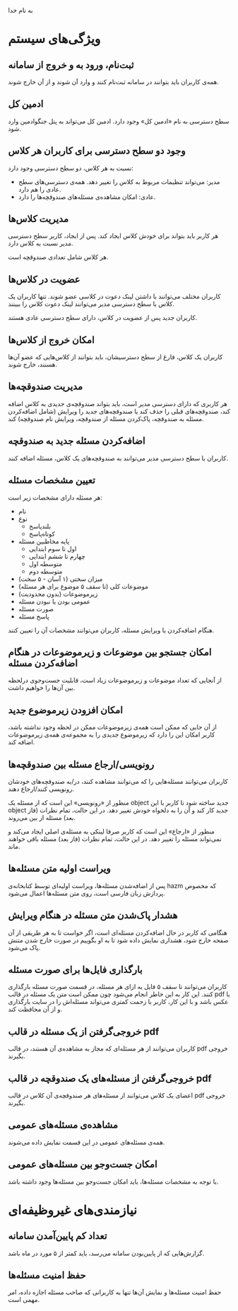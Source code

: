 به نام خدا

# ویژگی‌های سیستم

## ثبت‌نام، ورود به و خروج از سامانه
همه‌ی کاربران باید بتوانند در سامانه ثبت‌نام کنند و وارد آن شوند و از آن خارج شوند.

## ادمین کل
سطح دسترسی به نام «ادمین کل» وجود دارد. ادمین کل می‌تواند به پنل جنگوادمین وارد شود.

## وجود دو سطح دسترسی برای کاربران هر کلاس
نسبت به هر کلاس، دو سطح دسترسی وجود دارد:
- مدیر: می‌تواند تنظیمات مربوط به کلاس را تغییر دهد. همه‌ی دسترسی‌های سطح عادی را هم دارد.
- عادی: امکان مشاهده‌ی مسئله‌های صندوقچه‌ها را دارد.

## مدیریت کلاس‌ها
هر کاربر باید بتواند برای خودش کلاس ایجاد کند. پس از ایجاد، کاربر سطح دسترسی مدیر نسبت به کلاس دارد.

هر کلاس شامل تعدادی صندوقچه است.

## عضویت در کلاس‌ها
کاربران مختلف می‌توانند با داشتن لینک دعوت در کلاسی عضو شوند. تنها کاربران یک کلاس با سطح دسترسی مدیر می‌توانند لینک دعوت کلاس را ببینند.

کاربران جدید پس از عضویت در کلاس، دارای سطح دسترسی عادی هستند.

## امکان خروج از کلاس‌ها
کاربران یک کلاس، فارغ از سطح دسترسیشان، باید بتوانند از کلاس‌هایی که عضو آن‌ها هستند، خارج شوند.

## مدیریت صندوقچه‌ها
هر کاربری که دارای دسترسی مدیر است، باید بتواند صندوقچه‌ی جدیدی به کلاس اضافه کند، صندوقچه‌های قبلی را حذف کند یا صندوقچه‌های جدید را ویرایش (شامل اضافه‌کردن مسئله به صندوقچه، پاک‌کردن مسئله از صندوقچه، ویرایش نام صندوقچه) کند.

## اضافه‌کردن مسئله جدید به صندوقچه
کاربران با سطح دسترسی مدیر می‌توانند به صندوقچه‌های یک کلاس، مسئله اضافه کنند.

## تعیین مشخصات مسئله
هر مسئله دارای مشخصات زیر است:
- نام
- نوع
  - بلندپاسخ
  - کوتاه‌پاسخ
- پایه مخاطبین مسئله
  - اول تا سوم ابتدایی
  - چهارم تا ششم ابتدایی
  - متوسطه اول
  - متوسطه دوم
- میزان سختی (۱ آسان - ۵ سخت)
- موضوعات کلی (تا سقف ۵ موضوع برای هر مسئله)
- زیرموضوعات (بدون محدودیت)
- عمومی‌ بودن یا نبودن مسئله
- صورت مسئله
- پاسخ مسئله
  
هنگام اضافه‌کردن یا ویرایش مسئله، کاربران می‌توانند مشخصات آن را تعیین کنند.

## امکان جستجو بین موضوعات و زیرموضوعات در هنگام اضافه‌کردن مسئله
از آنجایی که تعداد موضوعات و زیرموضوعات زیاد است، قابلیت جست‌و‌جوی درلحظه بین آن‌ها را خواهیم داشت.

## امکان افزودن زیرموضوع جدید
از آن جایی که ممکن است همه‌ی زیرموضوعات ممکن در لحظه وجود نداشته باشد، کاربر امکان این را دارد که زیرموضوع جدیدی را به مجموعه‌ی همه‌ی زیرموضوعات اضافه کند.

## رونویسی/ارجاع مسئله بین صندوقچه‌ها
کاربران می‌توانند مسئله‌هایی را که می‌توانند مشاهده کنند، در/به صندوقچه‌های خودشان رونویسی کنند/ارجاع دهند.

منظور از «رونویسی» این است که از مسئله یک object جدید ساخته شود تا کاربر با این object جدید کار کند و آن را به دلخواه خودش تغییر دهد. در این حالت، تمام نظرات (فاز بعد) مسئله از بین می‌روند.

منظور از «ارجاع» این است که کاربر صرفا لینکی به مسئله‌ی اصلی ایجاد می‌کند و نمی‌تواند مسئله را تغییر دهد. در این حالت، تمام نظرات (فاز بعد) مسئله باقی خواهند ماند.

## ویراست اولیه متن مسئله‌ها
پس از اضافه‌شدن مسئله‌ها، ویراست اولیه‌ای توسط کتابخانه‌ی hazm که مخصوص پردازش زبان فارسی است، روی متن مسئله‌ها اعمال می‌شود.

## هشدار پاک‌شدن متن مسئله در هنگام ویرایش
هنگامی که کاربر در حال اضافه‌کردن مسئله‌ای است، اگر خواست تا به هر طریقی از آن صفحه خارج شود، هشداری نمایش داده شود تا به او بگوییم در صورت خارج شدن متنش پاک می‌شود.

## بارگذاری فایل‌ها برای صورت مسئله
کاربران می‌توانند تا سقف ۵ فایل به ازای هر مسئله، در قسمت صورت مسئله بارگذاری کنند. این کار به این خاطر انجام می‌شود چون ممکن است متن یک مسئله در قالب pdf یا عکس باشد و با این کار، کاربر با زحمت کمتری می‌تواند مسئله‌‌اش را در سایت بارگذاری و از آن محافظت کند.

## خروجی‌گرفتن از یک مسئله در قالب pdf
کاربران می‌توانند از هر مسئله‌ای که مجاز به مشاهده‌ی آن هستند، در قالب pdf خروجی بگیرند.

## خروجی‌گرفتن از مسئله‌های یک صندوقچه در قالب pdf
اعضای یک کلاس می‌توانند از مسئله‌های هر صندوقچه‌ی آن کلاس در قالب pdf خروجی بگیرند.

## مشاهده‌ی مسئله‌های عمومی
همه‌ی مسئله‌های عمومی در این قسمت نمایش داده می‌شوند.

## امکان جست‌و‌جو بین مسئله‌های عمومی
با توجه به مشخصات مسئله‌ها، باید امکان جست‌و‌جو بین مسئله‌ها وجود داشته باشد.

# نیازمندی‌های غیروظیفه‌ای

## تعداد کم پایین‌آمدن سامانه
گزارش‌هایی که از پایین‌بودن سامانه می‌رسد، باید کمتر از ۵ مورد در ماه باشد.

## حفظ امنیت مسئله‌ها
حفظ امنیت مسئله‌ها و نمایش آن‌ها تنها به کاربرانی که صاحب مسئله اجازه داده، امر مهمی است.

